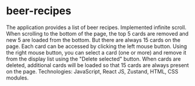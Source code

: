 # beer-recipes
The application provides a list of beer recipes. Implemented infinite scroll. When scrolling to the bottom of the page, 
the top 5 cards are removed and new 5 are loaded from the bottom. But there are always 15 cards on the page. Each card 
can be accessed by clicking the left mouse button. Using the right mouse button, you can select a card (one or more) 
and remove it from the display list using the "Delete selected" button. When cards are deleted, additional cards will be 
loaded so that 15 cards are always present on the page.
Technologies:
JavaScript, React JS, Zustand, HTML, CSS modules.
